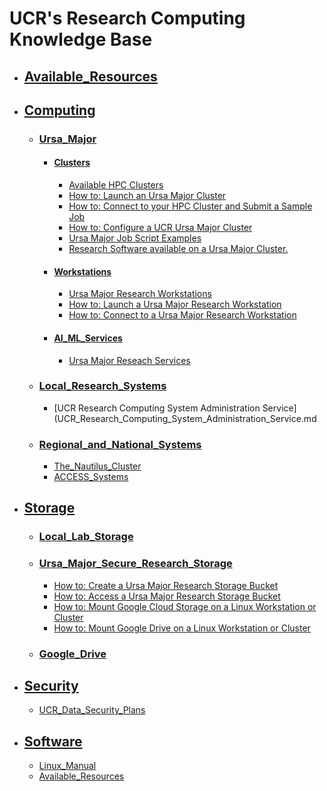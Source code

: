 # UCR's Research Computing Knowledge Base #

* ## [Available_Resources](Resources.md)
* ## [Computing]()
    * ### [Ursa_Major]()
        * #### [Clusters](#Clusters)
            * [Available HPC Clusters](Available_Clusters.md)
            * [How to: Launch an Ursa Major Cluster](How_To_Launch_a_Ursa_Major_Cluster.md)
            * [How to: Connect to your HPC Cluster and Submit a Sample Job](how_to_connect_to_hpc_cluster_run_sample_job.md)              
            * [How to: Configure a UCR Ursa Major Cluster](https://github.com/UCR-Research-Computing/UCR-Ursa-Major-Cluster-Blueprints) 
            * [Ursa Major Job Script Examples](https://github.com/UCR-Research-Computing/UCR-Ursa-Major-Slurm-Job-Scripts)
            * [Research Software available on a Ursa Major Cluster.](https://spack.readthedocs.io/en/latest/package_list.html)
        * #### [Workstations](#Workstations)
            * [Ursa Major Research Workstations](Ursa_Major_Research_Workstations.md)
            * [How to: Launch a Ursa Major Research Workstation](Ursa_Major_Research_Workstations_How_to_Launch.md)
            * [How to: Connect to a Ursa Major Research Workstation](Ursa_Major_Research_Workstations_How_to_Connect.md)
        * #### [AI_ML_Services](#AL_ML_Services)
            * [Ursa Major Reseach Services](Ursa_Major_Research_Services.md)
    * ### [Local_Research_Systems]()
        * [UCR Research Computing System Administration Service](UCR_Research_Computing_System_Administration_Service.md
    * ### [Regional_and_National_Systems]()
        * [The_Nautilus_Cluster](The_Nautilus_Cluster.md)
        * [ACCESS_Systems](ACCESS_Systems.md)
* ## [Storage]()
    * ### [Local_Lab_Storage](Local_Lab_Storage.md)
    * ### [Ursa_Major_Secure_Research_Storage](Ursa_Major_Secure_Research_Storage.md)
        * [How to: Create a Ursa Major Research Storage Bucket](Ursa_Major_Research_Storage_How_to_Create_Bucket.md)
        * [How to: Access a Ursa Major Research Storage Bucket](Ursa_Major_Research_Storage_How_to_Access_Bucket.md)
        * [How to: Mount Google Cloud Storage on a Linux Workstation or Cluster](how_to_mount_google_cloud_storage.md)  
        * [How to: Mount Google Drive on a Linux Workstation or Cluster](how_to_mount_google_drive.md)  
    * ### [Google_Drive](Google_Drive.md)
* ## [Security]()
    * [UCR_Data_Security_Plans](UCR_Data_Security_Plans.md)
* ## [Software]()
    * [Linux_Manual](Linux_Manual.md)
    * [Available_Resources](Resources.md)
